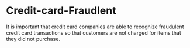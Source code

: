 # Credit-card-Fraudlent
It is important that credit card companies are able to recognize fraudulent credit card transactions so that customers are not charged for items that they did not purchase.
